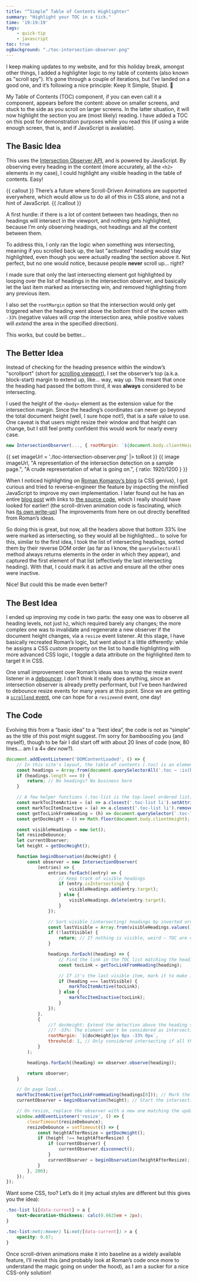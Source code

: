 ```yaml
---
title: "“Simple” Table of Contents Highlighter"
summary: "Highlight your TOC in a tick."
time: '19:19:19'
tags:
    - quick-tip
    - javascript
toc: true
ogBackground: "./toc-intersection-observer.png"
---
```


I keep making updates to my website, and for this holiday break, amongst other things, I added a highlighter logic to my table of contents (also known as "scroll spy"). It’s gone through a couple of iterations, but I’ve landed on a good one, and it’s following a nice principle: Keep It Simple, Stupid. 💋

My Table of Contents (TOC) component, if you can even call it a component, appears before the content: above on smaller screens, and stuck to the side as you scroll on larger screens. In the latter situation, it will now highlight the section you are (most likely) reading. I have added a TOC on this post for demonstration purposes while you read this (if using a wide enough screen, that is, and if JavaScript is available).

## The Basic Idea
This uses the [Intersection Observer API](https://developer.mozilla.org/en-US/docs/Web/API/IntersectionObserver), and is powered by JavaScript. By observing every heading in the content (more accurately, all the `<h2>` elements in my case), I could highlight any visible heading in the table of contents. Easy!

{{ callout }}
There’s a future where Scroll-Driven Animations are supported everywhere, which would allow us to do all of this in CSS alone, and not a hint of JavaScript.
{{ /callout }}

A first hurdle: if there is a lot of content between two headings, then no headings will intersect in the viewport, and nothing gets highlighted, because I’m only observing headings, not headings and all the content between them.

To address this, I only ran the logic when something _was_ intersecting, meaning if you scrolled back up, the last "activated" heading would stay highlighted, even though you were actually reading the section above it. Not perfect, but no one would notice, because people **never** scroll up… right?

I made sure that only the last intersecting element got highlighted by looping over the list of headings in the intersection observer, and basically let the last item marked as intersecting win, and removed highlighting from any previous item.

I also set the `rootMargin` option so that the intersection would only get triggered when the heading went above the bottom third of the screen with `-33%` (negative values will _crop_ the intersection area, while positive values will _extend_ the area in the specified direction).

This works, but could be better…

## The Better Idea
Instead of checking for the heading presence within the window’s "scrollport" (short for [scrolling viewport](https://developer.mozilla.org/en-US/docs/Glossary/Scroll_container)), I set the observer’s top (a.k.a. block-start) margin to extend up, like… way, way up. This meant that once the heading had passed the bottom third, it was **always** considered to be intersecting.

I used the height of the `<body>` element as the extension value for the intersection margin. Since the heading’s coordinates can never go beyond the total document height (well, I sure hope not!), that is a safe value to use. One caveat is that users might resize their window and that height can change, but I still feel pretty confident this would work for nearly every case.
```js
new IntersectionObserver(..., { rootMargin: `${document.body.clientHeight}px 0px -33% 0px` });
```
{{ set imageUrl = './toc-intersection-observer.png' |> toRoot }}
{{ image imageUrl, "A representation of the intersection detection on a sample page.", "A crude representation of what is going on.", { ratio: 1920/1200 } }}

When I noticed highlighting on [Roman Komarov’s blog](https://blog.kizu.dev) (a CSS genius), I got curious and tried to reverse-engineer the feature by inspecting the minified JavaScript to improve my own implementation. I later found out he has an entire [blog post](https://blog.kizu.dev/toc-scroll-markers/) with links to [the source code](https://github.com/kizu/kizu-blog/blob/main/src/components/ScrollMarkers.astro), which I really should have looked for earlier! (the scroll-driven animation code is fascinating, which has [its own write-up](https://kizu.dev/scroll-driven-animations/)) The improvements from here on out directly benefited from Roman’s ideas.

So doing this is great, but now, all the headers above that bottom 33% line were marked as intersecting, so they would all be highlighted… to solve for this, similar to the first idea, I took the list of intersecting headings, sorted them by their reverse DOM order (as far as I know, the `querySelectorAll` method always returns elements in the order in which they appear), and captured the first element of that list (effectively the last intersecting heading). With that, I could mark it as active and ensure all the other ones were inactive.

Nice! But could this be made even better?

## The Best Idea
I ended up improving my code in two parts: the easy one was to observe all heading levels, not just `h2`, which required barely any changes; the more complex one was to invalidate and regenerate a new observer if the document height changes, via a `resize` event listener. At this stage, I have basically recreated Roman’s logic, but went about it a little differently: while he assigns a CSS custom property on the list to handle highlighting with more advanced CSS logic, I toggle a data attribute on the highlighted item to target it in CSS.

One small improvement over Roman’s ideas was to wrap the resize event listener in a [debouncer](https://gomakethings.com/debouncing-your-javascript-events/). I don’t think it really does anything, since an intersection observer is already pretty performant, but I’ve been hardwired to debounce resize events for many years at this point. Since we are getting a [`scrollend` event](https://developer.mozilla.org/en-US/docs/Web/API/Element/scrollend_event), one can hope for a `resizeend` event, one day!

## The Code
Evolving this from a “basic idea” to a “best idea”, the code is not as “simple” as the title of this post might suggest. I’m sorry for bamboozling you (and myself), though to be fair I did start off with about 20 lines of code (now, 80 lines… am I a 4× dev now?).
```js
document.addEventListener('DOMContentLoaded', () => {
	// In this site's layout, the table of contents (.toc) is an element that appears before any other content at the same hierarchy level
	const headings = Array.from(document.querySelectorAll('.toc ~ :is(h2, h3, h4)'));
	if (headings.length === 0) {
		return; // No headings? No business here
	}

	// A few helper functions (.toc-list is the top-level ordered list)
	const markTocItemActive = (a) => a.closest('.toc-list li').setAttribute('data-current', '');
	const markTocItemInactive = (a) => a.closest('.toc-list li').removeAttribute('data-current');
	const getTocLinkFromHeading = (h) => document.querySelector(`.toc-list a[href="#${h.id}"]`);
	const getDocHeight = () => Math.floor(document.body.clientHeight);

	const visibleHeadings = new Set();
	let resizeDebounce;
	let currentObserver;
	let height = getDocHeight();

	function beginObservation(docHeight) {
		const observer = new IntersectionObserver(
			(entries) => {
				entries.forEach((entry) => {
					// Keep track of visible headings
					if (entry.isIntersecting) {
						visibleHeadings.add(entry.target);
					} else {
						visibleHeadings.delete(entry.target);
					}
				});

				// Sort visible (intersecting) headings by inverted order of appearance, then grab the first item (i.e. last visible heading)
				const lastVisible = Array.from(visibleHeadings.values()).sort((a, b) => headings.indexOf(b) - headings.indexOf(a))[0];
				if (!lastVisible) {
					return; // If nothing is visible, weird — TOC are opt-in — but let's skip this logic
				}

				headings.forEach((heading) => {
					// Find the link in the TOC list matching the heading in this list of hheding elements
					const tocLink = getTocLinkFromHeading(heading);

					// If it's the last visible item, mark it to make it stand out, else, revert to the default style
					if (heading === lastVisible) {
						markTocItemActive(tocLink);
					} else {
						markTocItemInactive(tocLink);
					}
				});
			},
			{
				//? docHeight: Extend the detection above the heading so it's always considered as intersecting if above the scrollport
				//? -33%: The element won't be considered as intersecting until it has gone _above_ the bottom third of the scrollport
				rootMargin: `${docHeight}px 0px -33% 0px`,
				threshold: 1, // Only considered intersecting if all the pixels are inside the intersection area
			}
		);

		headings.forEach((heading) => observer.observe(heading));

		return observer;
	}

	// On page load...
	markTocItemActive(getTocLinkFromHeading(headings[0])); // Mark the first item as active (even if the heading appears a bit further down)
	currentObserver = beginObservation(height); // Start the intersection observer

	// On resize, replace the observer with a new one matching the updated body height, if different
	window.addEventListener('resize', () => {
		clearTimeout(resizeDebounce);
		resizeDebounce = setTimeout(() => {
			const heightAfterResize = getDocHeight();
			if (height !== heightAfterResize) {
				if (currentObserver) {
					currentObserver.disconnect();
				}
				currentObserver = beginObservation(heightAfterResize);
			}
		}, 200);
	});
});
```

Want some CSS, too? Let’s do it (my actual styles are different but this gives you the idea):
```css
.toc-list li[data-current] > a {
	text-decoration-thickness: calc(0.0625em + 2px);
}

.toc-list:not(:hover) li:not([data-current]) > a {
	opacity: 0.67;
}
```

Once scroll-driven animations make it into baseline as a widely available feature, I’ll revisit this (and probably look at Roman’s code once more to understand the magic going on under the hood), as I am a sucker for a nice CSS-only solution!